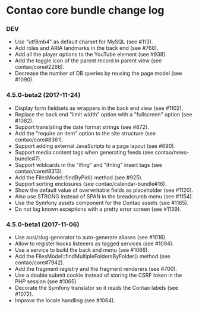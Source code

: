 # Contao core bundle change log

### DEV

 * Use "utf8mb4" as default charset for MySQL (see #113).
 * Add roles and ARIA landmarks in the back end (see #768).
 * Add all the player options to the YouTube element (see #938).
 * Add the toggle icon of the parent record in parent view (see contao/core#2266).
 * Decrease the number of DB queries by reusing the page model (see #1090).

### 4.5.0-beta2 (2017-11-24)

 * Display form fieldsets as wrappers in the back end view (see #1102).
 * Replace the back end "limit width" option with a "fullscreen" option (see #1082).
 * Support translating the date format strings (see #872).
 * Add the "require an item" option to the site structure (see contao/core#8361).
 * Support adding external JavaScripts to a page layout (see #690).
 * Support media:content tags when generating feeds (see contao/news-bundle#7).
 * Support wildcards in the "iflng" and "ifnlng" insert tags (see contao/core#8313).
 * Add the FilesModel::findByPid() method (see #925).
 * Support sorting enclosures (see contao/calendar-bundle#16).
 * Show the default value of overwritable fields as placeholder (see #1120). 
 * Also use STRONG instead of SPAN in the breadcrumb menu (see #1154).
 * Use the Symfony assets component for the Contao assets (see #1165).
 * Do not log known exceptions with a pretty error screen (see #1139).

### 4.5.0-beta1 (2017-11-06)

 * Use ausi/slug-generator to auto-generate aliases (see #1016).
 * Allow to register hooks listeners as tagged services (see #1094).
 * Use a service to build the back end menu (see #1066).
 * Add the FilesModel::findMultipleFoldersByFolder() method (see contao/core#7942).
 * Add the fragment registry and the fragment renderers (see #700).
 * Use a double submit cookie instead of storing the CSRF token in the PHP session (see #1065).
 * Decorate the Symfony translator so it reads the Contao labels (see #1072).
 * Improve the locale handling (see #1064).
